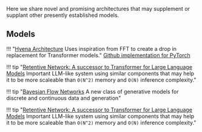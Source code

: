 Here we share novel and promising architectures that may supplement or supplant other presently established models.

## Models


!!! "[Hyena Architecture](https://arxiv.org/pdf/2302.10866.pdf) Uses inspiration from FFT to create a drop in replacement for Transformer models."
    [Github implementation for PyTorch](https://github.com/lucidrains/MEGABYTE-pytorch)


!!! tip "[Retentive Network: A successor to Transformer for Large Language Models](https://arxiv.org/pdf/2307.08621.pdf) Important LLM-like system using similar components that may help it to be more scaleable than `O(N^2)` memory and `O(N)` inference complexity."


!!! tip "[Bayesian Flow Networks](https://arxiv.org/pdf/2308.07037.pdf) A new class of generative models for discrete and continuous data and generation"


!!! tip "[Retentive Network: A successor to Transformer for Large Language Models](https://arxiv.org/pdf/2307.08621.pdf) Important LLM-like system using similar components that may help it to be more scaleable than `O(N^2)` memory and `O(N)` inference complexity."